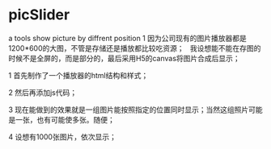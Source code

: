 # picSlider
a tools show picture by diffrent position
1 因为公司现有的图片播放器都是1200*600的大图，不管是存储还是播放都比较吃资源；
  我设想能不能在存图的时候不是全屏的，而是部分的，最后采用H5的canvas将图片合成后显示；
  
  
  1 首先制作了一个播放器的html结构和样式；
  
  2 然后再添加js代码；
  
  3 现在能做到的效果就是一组图片能按照指定的位置同时显示；当然这组照片可能是一张，也有可能使多张。随便；
  
  4 设想有1000张图片，依次显示；
  
  
